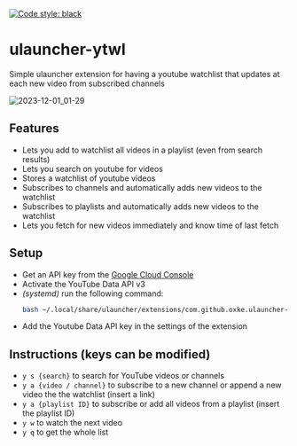 [![Code style: black](https://img.shields.io/badge/code%20style-black-000000.svg)](https://github.com/psf/black)
# ulauncher-ytwl
Simple ulauncher extension for having a youtube watchlist that updates at each new video from subscribed channels

![2023-12-01\_01-29](https://github.com/Oxke/ulauncher-ytwl/assets/40807290/68f126bf-f83e-4893-b2a1-b67d8fca4157)

## Features
- Lets you add to watchlist all videos in a playlist (even from search results)
- Lets you search on youtube for videos
- Stores a watchlist of youtube videos
- Subscribes to channels and automatically adds new videos to the watchlist
- Subscribes to playlists and automatically adds new videos to the watchlist
- Lets you fetch for new videos immediately and know time of last fetch


## Setup
- Get an API key from the [Google Cloud Console](https://console.cloud.google.com/apis/credentials)
- Activate the YouTube Data API v3
- _(systemd)_ run the following command:
    ```bash
    bash ~/.local/share/ulauncher/extensions/com.github.oxke.ulauncher-ytwl/setup
    ```
- Add the Youtube Data API key in the settings of the extension

## Instructions (keys can be modified)
- `y s {search}` to search for YouTube videos or channels
- `y a {video / channel}` to subscribe to a new channel or append a new video the the watchlist (insert a link)
- `y a {playlist ID}` to subscribe or add all videos from a playlist (insert the playlist ID)
- `y w` to watch the next video
- `y q` to get the whole list
